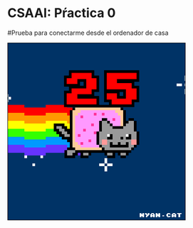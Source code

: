 
# CSAAI: Pŕactica 0 

#Prueba para conectarme desde el ordenador de casa 

![](Ejercicio2-img1.gif)